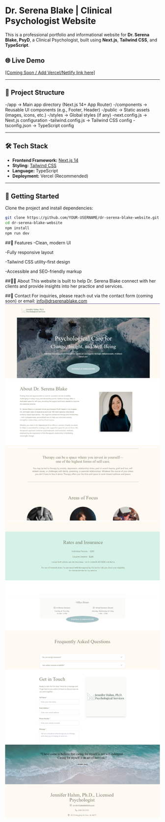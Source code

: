 # Dr. Serena Blake | Clinical Psychologist Website

This is a professional portfolio and informational website for **Dr. Serena Blake, PsyD**, a Clinical Psychologist, built using **Next.js**, **Tailwind CSS**, and **TypeScript**.

## 🌐 Live Demo
[[Coming Soon / Add Vercel/Netlify link here]](https://jennifer-doc-frontend.vercel.app/)

---

## 📁 Project Structure

-/app → Main app directory (Next.js 14+ App Router)
-/components → Reusable UI components (e.g., Footer, Header)
-/public → Static assets (images, icons, etc.)
-/styles → Global styles (if any)
-next.config.js → Next.js configuration
-tailwind.config.js → Tailwind CSS config
-tsconfig.json → TypeScript config


---

## 🛠️ Tech Stack

- **Frontend Framework:** [Next.js 14](https://nextjs.org/)
- **Styling:** [Tailwind CSS](https://tailwindcss.com/)
- **Language:** TypeScript
- **Deployment:** Vercel (Recommended)

---

## 🚀 Getting Started

Clone the project and install dependencies:

```bash
git clone https://github.com/YOUR-USERNAME/dr-serena-blake-website.git
cd dr-serena-blake-website
npm install
npm run dev
```

##📄 Features
-Clean, modern UI

-Fully responsive layout

-Tailwind CSS utility-first design

-Accessible and SEO-friendly markup

##🙋‍♀️ About
This website is built to help Dr. Serena Blake connect with her clients and provide insights into her practice and services.

##📧 Contact
For inquiries, please reach out via the contact form (coming soon) or email: info@drserenablake.com
![Homepage Screenshot](public/images/photo.png)
![Homepage Screenshot](public/images/photo1.png)
![Homepage Screenshot](public/images/photo2.png)
![Homepage Screenshot](public/images/photo3.png)
![Homepage Screenshot](public/images/photo4.png)
![Homepage Screenshot](public/images/photo5.png)
![Homepage Screenshot](public/images/photo6.png)

